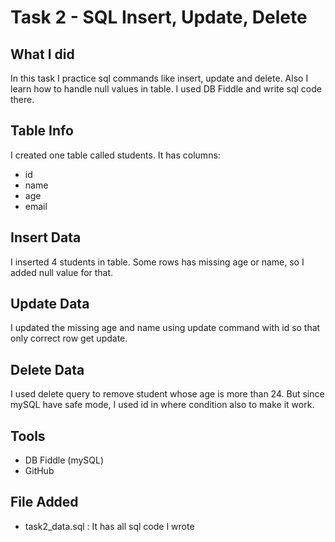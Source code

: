 # Task 2 - SQL Insert, Update, Delete

## What I did

In this task I practice sql commands like insert, update and delete. Also I learn how to handle null values in table. I used DB Fiddle and write sql code there.

## Table Info

I created one table called students. It has columns:
- id
- name
- age
- email

## Insert Data

I inserted 4 students in table. Some rows has missing age or name, so I added null value for that.

## Update Data

I updated the missing age and name using update command with id so that only correct row get update.

## Delete Data

I used delete query to remove student whose age is more than 24. But since mySQL have safe mode, I used id in where condition also to make it work.

## Tools

- DB Fiddle (mySQL)
- GitHub

## File Added

- task2_data.sql : It has all sql code I wrote

